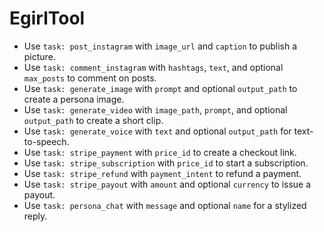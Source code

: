 # EgirlTool
- Use `task: post_instagram` with `image_url` and `caption` to publish a picture.
- Use `task: comment_instagram` with `hashtags`, `text`, and optional `max_posts` to comment on posts.
- Use `task: generate_image` with `prompt` and optional `output_path` to create a persona image.
- Use `task: generate_video` with `image_path`, `prompt`, and optional `output_path` to create a short clip.
- Use `task: generate_voice` with `text` and optional `output_path` for text-to-speech.
- Use `task: stripe_payment` with `price_id` to create a checkout link.
- Use `task: stripe_subscription` with `price_id` to start a subscription.
- Use `task: stripe_refund` with `payment_intent` to refund a payment.
- Use `task: stripe_payout` with `amount` and optional `currency` to issue a payout.
- Use `task: persona_chat` with `message` and optional `name` for a stylized reply.
